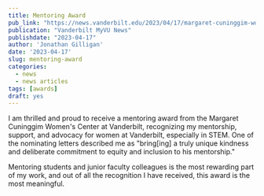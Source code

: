 ```yaml
---
title: Mentoring Award
pub_link: "https://news.vanderbilt.edu/2023/04/17/margaret-cuninggim-womens-center-presents-annual-awards-to-five-vanderbilt-community-members/"
publication: "Vanderbilt MyVU News"
publishdate: "2023-04-17"
author: 'Jonathan Gilligan'
date: '2023-04-17'
slug: mentoring-award
categories:
  - news
  - news articles
tags: [awards]
draft: yes
---
```

I am thrilled and proud to receive a mentoring award from the 
Margaret Cuninggim Women's Center at Vanderbilt, recognizing my 
mentorship, support, and advocacy for women at Vanderbilt, especially in 
STEM.
One of the nominating letters described me as
"bring[ing] a truly unique kindness and deliberate commitment to equity and 
inclusion to his mentorship."

Mentoring students and junior faculty colleagues is the most rewarding part of
my work, and out of all the recognition I have received, this award is the
most meaningful.

